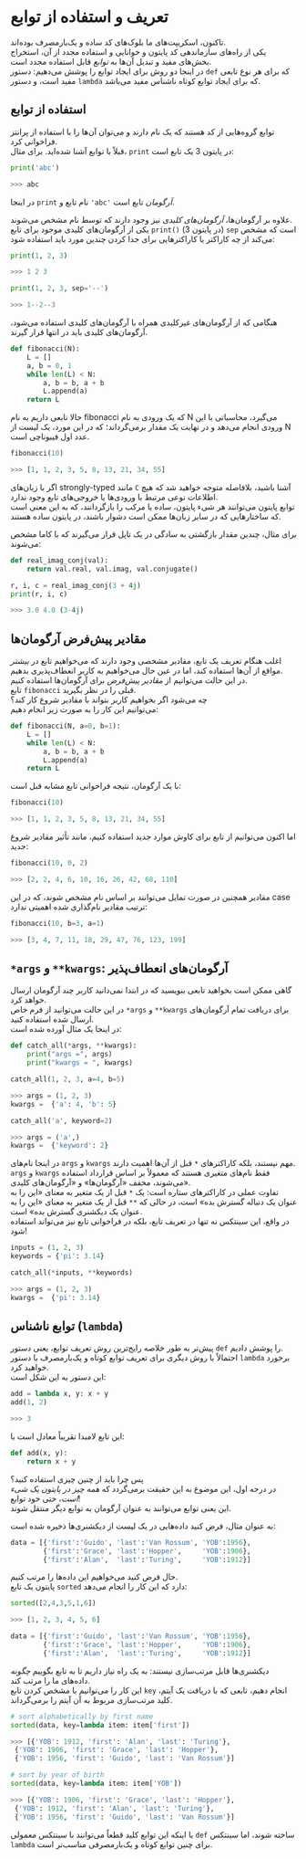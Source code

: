 # تعریف و استفاده از توابع

تاکنون، اسکریپت‌های ما بلوک‌های کد ساده و یک‌بارمصرف بوده‌اند.  
یکی از راه‌های سازماندهی کد پایتون و خوانایی و استفاده مجدد از آن، استخراج بخش‌های مفید و تبدیل آن‌ها به *توابع* قابل استفاده مجدد است.  
در اینجا دو روش برای ایجاد توابع را پوشش می‌دهیم: دستور ``def`` که برای هر نوع تابعی مفید است، و دستور ``lambda`` که برای ایجاد توابع کوتاه ناشناس مفید می‌باشد.

## استفاده از توابع

توابع گروه‌هایی از کد هستند که یک نام دارند و می‌توان آن‌ها را با استفاده از پرانتز فراخوانی کرد.  
قبلاً با توابع آشنا شده‌اید. برای مثال، ``print`` در پایتون 3 یک تابع است:

```python
print('abc')

>>> abc
```

در اینجا ``print`` نام تابع و ``'abc'`` *آرگومان* تابع است.

علاوه بر آرگومان‌ها، *آرگومان‌های کلیدی* نیز وجود دارند که توسط نام مشخص می‌شوند.  
یکی از آرگومان‌های کلیدی موجود برای تابع ``print()`` (در پایتون 3) ``sep`` است که مشخص می‌کند از چه کاراکتر یا کاراکترهایی برای جدا کردن چندین مورد باید استفاده شود:

```python
print(1, 2, 3)

>>> 1 2 3
```

```python
print(1, 2, 3, sep='--')

>>> 1--2--3
```

هنگامی که از آرگومان‌های غیرکلیدی همراه با آرگومان‌های کلیدی استفاده می‌شود، آرگومان‌های کلیدی باید در انتها قرار گیرند.


```python
def fibonacci(N):
    L = []
    a, b = 0, 1
    while len(L) < N:
        a, b = b, a + b
        L.append(a)
    return L
```
حالا تابعی داریم به نام fibonacci که یک ورودی به نام N می‌گیرد، محاسباتی با این ورودی انجام می‌دهد و در نهایت یک مقدار برمی‌گرداند؛ که در این مورد، یک لیست از N عدد اول فیبوناچی است.

```python
fibonacci(10)

>>> [1, 1, 2, 3, 5, 8, 13, 21, 34, 55]
```

اگر با زبان‌های strongly-typed مانند ``C`` آشنا باشید، بلافاصله متوجه خواهید شد که هیچ اطلاعات نوعی مرتبط با ورودی‌ها یا خروجی‌های تابع وجود ندارد.  
توابع پایتون می‌توانند هر شیء پایتون، ساده یا مرکب را بازگردانند، که به این معنی است که ساختارهایی که در سایر زبان‌ها ممکن است دشوار باشند، در پایتون ساده هستند.  

برای مثال، چندین مقدار بازگشتی به سادگی در یک تاپل قرار می‌گیرند که با کاما مشخص می‌شوند:

```python
def real_imag_conj(val):
    return val.real, val.imag, val.conjugate()

r, i, c = real_imag_conj(3 + 4j)
print(r, i, c)

>>> 3.0 4.0 (3-4j)
```
## مقادیر پیش‌فرض آرگومان‌ها

اغلب هنگام تعریف یک تابع، مقادیر مشخصی وجود دارند که می‌خواهیم تابع در *بیشتر* مواقع از آن‌ها استفاده کند، اما در عین حال می‌خواهیم به کاربر انعطاف‌پذیری بدهیم.  
در این حالت می‌توانیم از *مقادیر پیش‌فرض* برای آرگومان‌ها استفاده کنیم.  
تابع ``fibonacci`` قبلی را در نظر بگیرید.  
چه می‌شود اگر بخواهیم کاربر بتواند با مقادیر شروع کار کند؟  
می‌توانیم این کار را به صورت زیر انجام دهیم:

```python
def fibonacci(N, a=0, b=1):
    L = []
    while len(L) < N:
        a, b = b, a + b
        L.append(a)
    return L
```

با یک آرگومان، نتیجه فراخوانی تابع مشابه قبل است:

```python
fibonacci(10)

>>> [1, 1, 2, 3, 5, 8, 13, 21, 34, 55]
```

اما اکنون می‌توانیم از تابع برای کاوش موارد جدید استفاده کنیم، مانند تأثیر مقادیر شروع جدید:

```python
fibonacci(10, 0, 2)

>>> [2, 2, 4, 6, 10, 16, 26, 42, 68, 110]
```

مقادیر همچنین در صورت تمایل می‌توانند بر اساس نام مشخص شوند، که در این case ترتیب مقادیر نام‌گذاری شده اهمیتی ندارد:

```python
fibonacci(10, b=3, a=1)

>>> [3, 4, 7, 11, 18, 29, 47, 76, 123, 199]
```

## ``*args`` و ``**kwargs``: آرگومان‌های انعطاف‌پذیر  
گاهی ممکن است بخواهید تابعی بنویسید که در ابتدا نمی‌دانید کاربر چند آرگومان ارسال خواهد کرد.  
در این حالت می‌توانید از فرم خاص ``*args`` و ``**kwargs`` برای دریافت تمام آرگومان‌های ارسال شده استفاده کنید.  
در اینجا یک مثال آورده شده است:

```python
def catch_all(*args, **kwargs):
    print("args =", args)
    print("kwargs = ", kwargs)
```

```python
catch_all(1, 2, 3, a=4, b=5)

>>> args = (1, 2, 3)
kwargs =  {'a': 4, 'b': 5}
```

```python
catch_all('a', keyword=2)

>>> args = ('a',)
kwargs =  {'keyword': 2}
```

در اینجا نام‌های ``args`` و ``kwargs`` مهم نیستند، بلکه کاراکترهای ``*`` قبل از آن‌ها اهمیت دارند.  
``args`` و ``kwargs`` فقط نام‌های متغیری هستند که معمولاً بر اساس قرارداد استفاده می‌شوند، مخفف «آرگومان‌ها» و «آرگومان‌های کلیدی».  
تفاوت عملی در کاراکترهای ستاره است: یک ``*`` قبل از یک متغیر به معنای «این را به عنوان یک دنباله گسترش بده» است، در حالی که ``**`` قبل از یک متغیر به معنای «این را به عنوان یک دیکشنری گسترش بده» است.  
در واقع، این سینتکس نه تنها در تعریف تابع، بلکه در فراخوانی تابع نیز می‌تواند استفاده شود!


```python
inputs = (1, 2, 3)
keywords = {'pi': 3.14}

catch_all(*inputs, **keywords)

>>> args = (1, 2, 3)
kwargs =  {'pi': 3.14}
```

## توابع ناشناس (``lambda``)  
پیش‌تر به طور خلاصه رایج‌ترین روش تعریف توابع، یعنی دستور ``def`` را پوشش دادیم.  
احتمالاً با روش دیگری برای تعریف توابع کوتاه و یک‌بارمصرف با دستور ``lambda`` برخورد خواهید کرد.  
این دستور به این شکل است:

```python
add = lambda x, y: x + y
add(1, 2)

>>> 3
```

این تابع لامبدا تقریباً معادل است با:


```python
def add(x, y):
    return x + y
```
پس چرا باید از چنین چیزی استفاده کنید؟  
در درجه اول، این موضوع به این حقیقت برمی‌گردد که *همه چیز در پایتون یک شیء است*، حتی خود توابع!  
این یعنی توابع می‌توانند به عنوان آرگومان به توابع دیگر منتقل شوند.  

به عنوان مثال، فرض کنید داده‌هایی در یک لیست از دیکشنری‌ها ذخیره شده است:

```python
data = [{'first':'Guido', 'last':'Van Rossum', 'YOB':1956},
        {'first':'Grace', 'last':'Hopper',     'YOB':1906},
        {'first':'Alan',  'last':'Turing',     'YOB':1912}]
```

حال فرض کنید می‌خواهیم این داده‌ها را مرتب کنیم.  
پایتون یک تابع ``sorted`` دارد که این کار را انجام می‌دهد:

```python
sorted([2,4,3,5,1,6])

>>> [1, 2, 3, 4, 5, 6]
```
```python
data = [{'first':'Guido', 'last':'Van Rossum', 'YOB':1956},
        {'first':'Grace', 'last':'Hopper',     'YOB':1906},
        {'first':'Alan',  'last':'Turing',     'YOB':1912}]
```

دیکشنری‌ها قابل مرتب‌سازی نیستند: به یک راه نیاز داریم تا به تابع بگوییم *چگونه* داده‌های ما را مرتب کند.  
این کار را می‌توانیم با مشخص کردن تابع ``key`` انجام دهیم، تابعی که با دریافت یک آیتم، کلید مرتب‌سازی مربوط به آن آیتم را برمی‌گرداند.

```python
# sort alphabetically by first name
sorted(data, key=lambda item: item['first'])

>>> [{'YOB': 1912, 'first': 'Alan', 'last': 'Turing'},
 {'YOB': 1906, 'first': 'Grace', 'last': 'Hopper'},
 {'YOB': 1956, 'first': 'Guido', 'last': 'Van Rossum'}]
```

```python
# sort by year of birth
sorted(data, key=lambda item: item['YOB'])

>>> [{'YOB': 1906, 'first': 'Grace', 'last': 'Hopper'},
 {'YOB': 1912, 'first': 'Alan', 'last': 'Turing'},
 {'YOB': 1956, 'first': 'Guido', 'last': 'Van Rossum'}]
```

با اینکه این توابع کلید قطعاً می‌توانند با سینتکس معمولی ``def`` ساخته شوند، اما سینتکس ``lambda`` برای چنین توابع کوتاه و یک‌بارمصرفی مناسب‌تر است.
